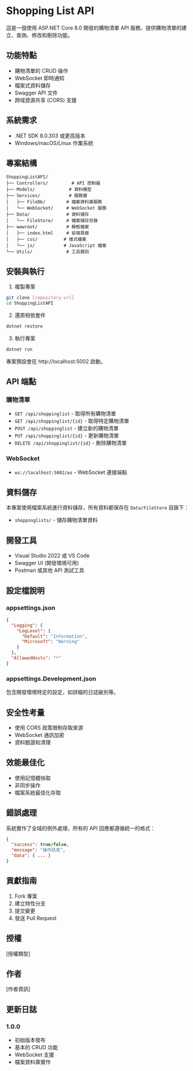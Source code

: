 # Shopping List API

這是一個使用 ASP.NET Core 8.0 開發的購物清單 API 服務，提供購物清單的建立、查詢、修改和刪除功能。

## 功能特點

- 購物清單的 CRUD 操作
- WebSocket 即時通知
- 檔案式資料儲存
- Swagger API 文件
- 跨域資源共享 (CORS) 支援

## 系統需求

- .NET SDK 8.0.303 或更高版本
- Windows/macOS/Linux 作業系統

## 專案結構

```
ShoppingListAPI/
├── Controllers/         # API 控制器
├── Models/             # 資料模型
├── Services/           # 服務層
│   ├── FileDb/        # 檔案資料庫服務
│   └── WebSocket/     # WebSocket 服務
├── Data/              # 資料儲存
│   └── FileStore/     # 檔案儲存目錄
├── wwwroot/           # 靜態檔案
│   ├── index.html     # 前端頁面
│   ├── css/          # 樣式檔案
│   └── js/           # JavaScript 檔案
└── Utils/             # 工具類別
```

## 安裝與執行

1. 複製專案
```bash
git clone [repository-url]
cd ShoppingListAPI
```

2. 還原相依套件
```bash
dotnet restore
```

3. 執行專案
```bash
dotnet run
```

專案預設會在 http://localhost:5002 啟動。

## API 端點

### 購物清單

- `GET /api/shoppinglist` - 取得所有購物清單
- `GET /api/shoppinglist/{id}` - 取得特定購物清單
- `POST /api/shoppinglist` - 建立新的購物清單
- `PUT /api/shoppinglist/{id}` - 更新購物清單
- `DELETE /api/shoppinglist/{id}` - 刪除購物清單

### WebSocket

- `ws://localhost:5002/ws` - WebSocket 連接端點

## 資料儲存

本專案使用檔案系統進行資料儲存，所有資料都保存在 `Data/FileStore` 目錄下：
- `shoppinglists/` - 儲存購物清單資料

## 開發工具

- Visual Studio 2022 或 VS Code
- Swagger UI (開發環境可用)
- Postman 或其他 API 測試工具

## 設定檔說明

### appsettings.json
```json
{
  "Logging": {
    "LogLevel": {
      "Default": "Information",
      "Microsoft": "Warning"
    }
  },
  "AllowedHosts": "*"
}
```

### appsettings.Development.json
包含開發環境特定的設定，如詳細的日誌級別等。

## 安全性考量

- 使用 CORS 政策限制存取來源
- WebSocket 通訊加密
- 資料驗證和清理

## 效能最佳化

- 使用記憶體快取
- 非同步操作
- 檔案系統最佳化存取

## 錯誤處理

系統實作了全域的例外處理，所有的 API 回應都遵循統一的格式：

```json
{
  "success": true/false,
  "message": "操作訊息",
  "data": { ... }
}
```

## 貢獻指南

1. Fork 專案
2. 建立特性分支
3. 提交變更
4. 發送 Pull Request

## 授權

[授權類型]

## 作者

[作者資訊]

## 更新日誌

### 1.0.0
- 初始版本發布
- 基本的 CRUD 功能
- WebSocket 支援
- 檔案資料庫實作
